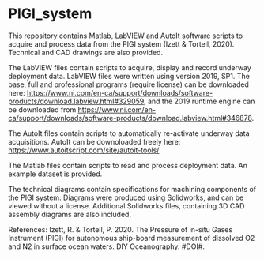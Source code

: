 # PIGI_system
This repository contains Matlab, LabVIEW and AutoIt software scripts to acquire and process data from the PIGI system (Izett & Tortell, 2020). Technical and CAD drawings are also provided.

The LabVIEW files contain scripts to acquire, display and record underway deployment data. LabVIEW files were written using version 2019, SP1. The base, full and professional programs (require license) can be downloaded here: https://www.ni.com/en-ca/support/downloads/software-products/download.labview.html#329059, and the 2019 runtime engine can be downloaded from https://www.ni.com/en-ca/support/downloads/software-products/download.labview.html#346878. 

The AutoIt files contain scripts to automatically re-activate underway data acquisitions. AutoIt can be downoloaded freely here: https://www.autoitscript.com/site/autoit-tools/

The Matlab files contain scripts to read and process deployment data. An example dataset is provided.

The technical diagrams contain specifications for machining components of the PIGI system. Diagrams were produced using Solidworks, and can be viewed without a license. Additional Solidworks files, containing 3D CAD assembly diagrams are also included. 


References:
Izett, R. & Tortell, P. 2020. The Pressure of in-situ Gases Instrument (PIGI) for autonomous ship-board measurement of dissolved O2 and N2 in surface ocean waters. DIY Oceanography. #DOI#.
